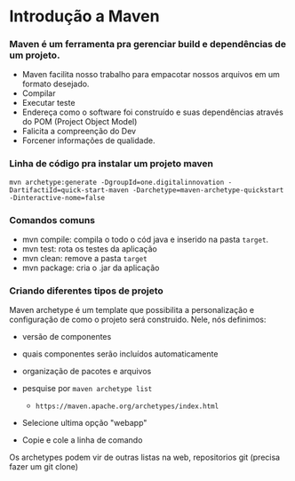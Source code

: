 # Introdução a Maven
### Maven é um ferramenta pra gerenciar build e dependências de um projeto.
- Maven facilita nosso trabalho para empacotar nossos arquivos em um formato desejado.
- Compilar
- Executar teste 
- Endereça como o software foi construído e suas dependências através do POM (Project Object Model)
- Falicita a compreenção do Dev
- Forcener informações de qualidade.

### Linha de código pra instalar um projeto maven
`mvn archetype:generate -DgroupId=one.digitalinnovation -DartifactiId=quick-start-maven -Darchetype=maven-archetype-quickstart -Dinteractive-nome=false`

### Comandos comuns
- mvn compile: compila o todo o cód java e inserido na pasta `target`.
- mvn test: rota os testes da aplicação
- mvn clean: remove a pasta `target`
- mvn package: cria o .jar da aplicação

### Criando diferentes tipos de projeto
Maven archetype é um template que possibilita a personalização e configuração de como o projeto será construido.
Nele, nós definimos: 
- versão de componentes
- quais componentes serão incluídos automaticamente
- organização de pacotes e arquivos


- pesquise por `maven archetype list`
  - `https://maven.apache.org/archetypes/index.html`
- Selecione ultima opção "webapp"
- Copie e cole a linha de comando

Os archetypes podem vir de outras listas na web, repositorios git (precisa fazer um git clone)

